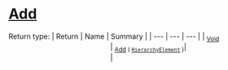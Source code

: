 # [Add](./HierarchyElement-100664012.md)


Return type:
| Return | Name | Summary | 
| --- | --- | --- | 
| <sub>[Void](https://docs.microsoft.com/en-us/dotnet/api/System.Void)</sub><img width=200/>| <sub>[Add](./HierarchyElement-100664012.md) ( [`HierarchyElement`](./../HierarchyElement.md) )</sub>| <sub></sub><img width=200/>| <br>


